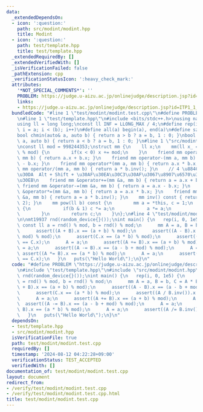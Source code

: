 ```yaml
---
data:
  _extendedDependsOn:
  - icon: ':question:'
    path: src/modint/modint.hpp
    title: Modint
  - icon: ':question:'
    path: test/template.hpp
    title: test/template.hpp
  _extendedRequiredBy: []
  _extendedVerifiedWith: []
  _isVerificationFailed: false
  _pathExtension: cpp
  _verificationStatusIcon: ':heavy_check_mark:'
  attributes:
    '*NOT_SPECIAL_COMMENTS*': ''
    PROBLEM: https://judge.u-aizu.ac.jp/onlinejudge/description.jsp?id=ITP1_1_A
    links:
    - https://judge.u-aizu.ac.jp/onlinejudge/description.jsp?id=ITP1_1_A
  bundledCode: "#line 1 \"test/modint/modint.test.cpp\"\n#define PROBLEM \"https://judge.u-aizu.ac.jp/onlinejudge/description.jsp?id=ITP1_1_A\"\
    \n#line 1 \"test/template.hpp\"\n#include <bits/stdc++.h>\nusing namespace std;\n\
    using ll = long long;\nconst ll INF = LLONG_MAX / 4;\n#define rep(i, a, b) for(ll\
    \ i = a; i < (b); i++)\n#define all(a) begin(a), end(a)\n#define sz(a) ssize(a)\n\
    bool chmin(auto& a, auto b) { return a > b ? a = b, 1 : 0; }\nbool chmax(auto&\
    \ a, auto b) { return a < b ? a = b, 1 : 0; }\n#line 1 \"src/modint/modint.hpp\"\
    \nconst ll mod = 998244353;\nstruct mm {\n    ll x;\n    mm(ll x_ = 0) : x(x_\
    \ % mod) {\n        if(x < 0) x += mod;\n    }\n    friend mm operator+(mm a,\
    \ mm b) { return a.x + b.x; }\n    friend mm operator-(mm a, mm b) { return a.x\
    \ - b.x; }\n    friend mm operator*(mm a, mm b) { return a.x * b.x; }\n    friend\
    \ mm operator/(mm a, mm b) { return a * b.inv(); }\n    // 4 \u884C\u30B3\u30D4\
    \u30DA  Alt + Shift + \u30AF\u30EA\u30C3\u30AF\u3067\u8907\u6570\u30AB\u30FC\u30BD\
    \u30EB\n    friend mm &operator+=(mm &a, mm b) { return a = a.x + b.x; }\n   \
    \ friend mm &operator-=(mm &a, mm b) { return a = a.x - b.x; }\n    friend mm\
    \ &operator*=(mm &a, mm b) { return a = a.x * b.x; }\n    friend mm &operator/=(mm\
    \ &a, mm b) { return a = a * b.inv(); }\n    mm inv() const { return pow(mod -\
    \ 2); }\n    mm pow(ll b) const {\n        mm a = *this, c = 1;\n        while(b)\
    \ {\n            if(b & 1) c *= a;\n            a *= a;\n            b >>= 1;\n\
    \        }\n        return c;\n    }\n};\n#line 4 \"test/modint/modint.test.cpp\"\
    \n\nmt19937 rnd(random_device{}());\nint main() {\n   rep(i, 0, 1e5) {\n     \
    \ const ll a = rnd() % mod, b = rnd() % mod;\n      mm A = a, B = b, C = A * B;\n\
    \      assert((A + B).x == (a + b) % mod);\n      assert((A - B).x == (a - b +\
    \ mod) % mod);\n      assert(C.x == (a * b) % mod);\n      assert((A / B.inv()).x\
    \ == C.x);\n      A = a;\n      assert((A += B).x == (a + b) % mod);\n      A\
    \ = a;\n      assert((A -= B).x == (a - b + mod) % mod);\n      A = a;\n     \
    \ assert((A *= B).x == (a * b) % mod);\n      A = a;\n      assert((A /= B.inv()).x\
    \ == C.x);\n   }\n   puts(\"Hello World\");\n}\n"
  code: "#define PROBLEM \"https://judge.u-aizu.ac.jp/onlinejudge/description.jsp?id=ITP1_1_A\"\
    \n#include \"test/template.hpp\"\n#include \"src/modint/modint.hpp\"\n\nmt19937\
    \ rnd(random_device{}());\nint main() {\n   rep(i, 0, 1e5) {\n      const ll a\
    \ = rnd() % mod, b = rnd() % mod;\n      mm A = a, B = b, C = A * B;\n      assert((A\
    \ + B).x == (a + b) % mod);\n      assert((A - B).x == (a - b + mod) % mod);\n\
    \      assert(C.x == (a * b) % mod);\n      assert((A / B.inv()).x == C.x);\n\
    \      A = a;\n      assert((A += B).x == (a + b) % mod);\n      A = a;\n    \
    \  assert((A -= B).x == (a - b + mod) % mod);\n      A = a;\n      assert((A *=\
    \ B).x == (a * b) % mod);\n      A = a;\n      assert((A /= B.inv()).x == C.x);\n\
    \   }\n   puts(\"Hello World\");\n}\n"
  dependsOn:
  - test/template.hpp
  - src/modint/modint.hpp
  isVerificationFile: true
  path: test/modint/modint.test.cpp
  requiredBy: []
  timestamp: '2024-08-12 04:22:28+09:00'
  verificationStatus: TEST_ACCEPTED
  verifiedWith: []
documentation_of: test/modint/modint.test.cpp
layout: document
redirect_from:
- /verify/test/modint/modint.test.cpp
- /verify/test/modint/modint.test.cpp.html
title: test/modint/modint.test.cpp
---
```

